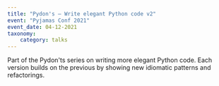 ```yaml
---
title: "Pydon's – Write elegant Python code v2"
event: "Pyjamas Conf 2021"
event_date: 04-12-2021
taxonomy:
    category: talks
---
```


Part of the Pydon'ts series on writing more elegant Python code.  Each version builds on the previous by showing new idiomatic patterns and refactorings.
